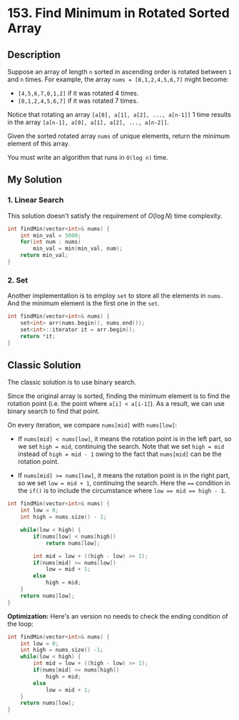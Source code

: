 # 153. Find Minimum in Rotated Sorted Array

## Description
Suppose an array of length `n` sorted in ascending order is rotated between `1` and `n` times. For example, the array `nums = [0,1,2,4,5,6,7]` might become:

- `[4,5,6,7,0,1,2]` if it was rotated 4 times.
- `[0,1,2,4,5,6,7]` if it was rotated 7 times.

Notice that rotating an array `[a[0], a[1], a[2], ..., a[n-1]]` 1 time results in the array `[a[n-1], a[0], a[1], a[2], ..., a[n-2]]`.

Given the sorted rotated array `nums` of unique elements, return the minimum element of this array.

You must write an algorithm that runs in `O(log n)` time.

 
## My Solution
### 1. Linear Search
This solution doesn't satisfy the requirement of $O(\log N)$ time complexity. 
```c++
int findMin(vector<int>& nums) {
    int min_val = 5000;
    for(int num : nums) 
        min_val = min(min_val, num);
    return min_val;
}
```

### 2. Set
Another implementation is to employ `set` to store all the elements in `nums`. And the minimum element is the first one in the `set`.
```C++
int findMin(vector<int>& nums) {
    set<int> arr(nums.begin(), nums.end());
    set<int>::iterator it = arr.begin();
    return *it;
}
```

## Classic Solution
The classic solution is to use binary search.

Since the original array is sorted, finding the minimum element is to find the rotation point (i.e. the point where `a[i] < a[i-1]`). As a result, we can use binary search to find that point.

On every iteration, we compare `nums[mid]` with `nums[low]`:
 
- If `nums[mid] < nums[low]`, it means the rotation point is in the left part, so we set `high = mid`, continuing the search. Note that we set `high = mid` instead of `high = mid - 1` owing to the fact that `nums[mid]` can be the rotation point.

- If `nums[mid] >= nums[low]`, it means the rotation point is in the right part, so we set `low = mid + 1`, continuing the search. Here the `==` condition in the `if()` is to include the circumstance where `low == mid == high - 1`. 

```C++
int findMin(vector<int>& nums) {
    int low = 0;
    int high = nums.size() - 1;

    while(low < high) {
        if(nums[low] < nums[high])
            return nums[low];

        int mid = low + ((high - low) >> 1);
        if(nums[mid] >= nums[low])
            low = mid + 1;
        else
            high = mid;
    }
    return nums[low];
}
```

**Optimization:**
Here's an version no needs to check the ending condition of the loop:
```C++
int findMin(vector<int>& nums) {
    int low = 0;
    int high = nums.size() -1;
    while(low < high) {
        int mid = low + ((high - low) >> 1);
        if(nums[mid] <= nums[high])
            high = mid;
        else
            low = mid + 1;
    }
    return nums[low];
}
```